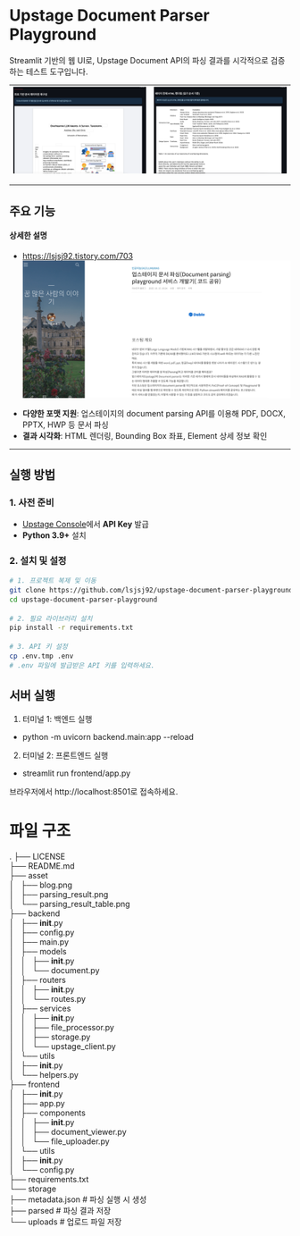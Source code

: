# Upstage Document Parser Playground

Streamlit 기반의 웹 UI로, Upstage Document API의 파싱 결과를 시각적으로 검증하는 테스트 도구입니다.

![](asset/parsing_result.png) | ![](asset/parsing_result_table.png)
---|---

---

## 주요 기능

#### 상세한 설명
- https://lsjsj92.tistory.com/703
![](asset/blog.png)

* **다양한 포맷 지원**: 업스테이지의 document parsing  API를 이용해 PDF, DOCX, PPTX, HWP 등 문서 파싱
* **결과 시각화**: HTML 렌더링, Bounding Box 좌표, Element 상세 정보 확인

---

## 실행 방법

### 1. 사전 준비

* [Upstage Console](https://console.upstage.ai/)에서 **API Key** 발급
* **Python 3.9+** 설치

### 2. 설치 및 설정

```bash
# 1. 프로젝트 복제 및 이동
git clone https://github.com/lsjsj92/upstage-document-parser-playground.git
cd upstage-document-parser-playground

# 2. 필요 라이브러리 설치
pip install -r requirements.txt

# 3. API 키 설정
cp .env.tmp .env
# .env 파일에 발급받은 API 키를 입력하세요.
```
## 서버 실행 
1. 터미널 1: 백엔드 실행
- python -m uvicorn backend.main:app --reload

2. 터미널 2: 프론트엔드 실행
- streamlit run frontend/app.py

브라우저에서 http://localhost:8501로 접속하세요.

# 파일 구조

.
├── LICENSE  
├── README.md  
├── asset  
│   ├── blog.png  
│   ├── parsing_result.png  
│   └── parsing_result_table.png  
├── backend  
│   ├── __init__.py  
│   ├── config.py  
│   ├── main.py  
│   ├── models  
│   │   ├── __init__.py  
│   │   └── document.py  
│   ├── routers  
│   │   ├── __init__.py  
│   │   └── routes.py  
│   ├── services  
│   │   ├── __init__.py  
│   │   ├── file_processor.py  
│   │   ├── storage.py  
│   │   └── upstage_client.py  
│   └── utils  
│       ├── __init__.py  
│       └── helpers.py  
├── frontend  
│   ├── __init__.py  
│   ├── app.py  
│   ├── components  
│   │   ├── __init__.py  
│   │   ├── document_viewer.py  
│   │   └── file_uploader.py  
│   └── utils  
│       ├── __init__.py  
│       └── config.py  
├── requirements.txt  
└── storage  
    ├── metadata.json  # 파싱 실행 시 생성  
    ├── parsed  # 파싱 결과 저장   
    └── uploads # 업로드 파일 저장   